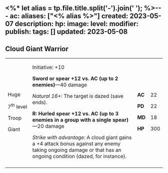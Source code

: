 <%* let alias = tp.file.title.split('-').join(' '); %>---
ac: 
aliases: ["<% alias %>"]
created: 2023-05-07
description: 
hp: 
image: 
level: 
modifier: 
publish: 
tags: []
updated: 2023-05-08
---

## Cloud Giant Warrior

<table>
<colgroup>
<col style="width: 16%" />
<col style="width: 71%" />
<col style="width: 5%" />
<col style="width: 6%" />
</colgroup>
<tbody>
<tr class="odd">
<td><p>Huge</p>
<p>7<sup>th</sup> level</p>
<p>Troop</p>
<p>Giant</p></td>
<td><p>Initiative: +10</p>
<p><strong>Sword or spear +12 vs. AC (up to 2 enemies)</strong>—40
damage</p>
<p><em>Natural 16+:</em> The target is dazed (save ends).</p>
<p><strong>R: Hurled spear +12 vs. AC (up to 3 enemies in a group with a
single spear)</strong>—20 damage</p>
<p><em>Strike with advantage:</em> A cloud giant gains a +4 attack bonus
against any enemy taking ongoing damage or that has an ongoing condition
(dazed, for instance).</p></td>
<td><p><strong>AC</strong></p>
<p><strong>PD</strong></p>
<p><strong>MD</strong></p>
<p><strong>HP</strong></p></td>
<td><p>22</p>
<p>22</p>
<p>18</p>
<p>300</p></td>
</tr>
<tr class="even">
<td></td>
<td></td>
<td></td>
<td></td>
</tr>
</tbody>
</table>
